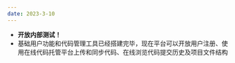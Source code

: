 ```yaml
---
date: 2023-3-10
---
```


- **开放内部测试！**
- 基础用户功能和代码管理工具已经搭建完毕，现在平台可以开放用户注册、使用在线代码托管平台上传和同步代码、在线浏览代码提交历史及项目文件结构